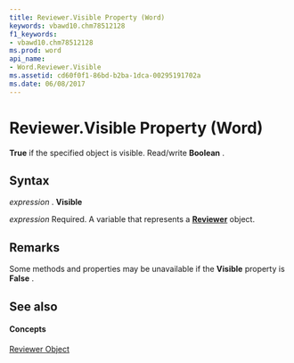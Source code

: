 ```yaml
---
title: Reviewer.Visible Property (Word)
keywords: vbawd10.chm78512128
f1_keywords:
- vbawd10.chm78512128
ms.prod: word
api_name:
- Word.Reviewer.Visible
ms.assetid: cd60f0f1-86bd-b2ba-1dca-00295191702a
ms.date: 06/08/2017
---
```



# Reviewer.Visible Property (Word)

 **True** if the specified object is visible. Read/write **Boolean** .


## Syntax

 _expression_ . **Visible**

 _expression_ Required. A variable that represents a **[Reviewer](Word.Reviewer.md)** object.


## Remarks

Some methods and properties may be unavailable if the  **Visible** property is **False** .


## See also


#### Concepts


[Reviewer Object](Word.Reviewer.md)

